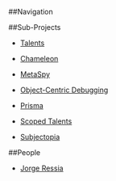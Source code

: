 ##Navigation

<style type="text/css">.toc-number { display: none; }</style>


##Sub-Projects
- [Talents](bifrost/talents)
- [Chameleon](bifrost/chameleon)
- [MetaSpy](bifrost/metaspy)
- [Object-Centric Debugging](bifrost/OCD)
- [Prisma](bifrost/prisma)
- [Scoped Talents](bifrost/scopedtalents)


-  [Subjectopia](%base_url%/research/subjectopia)

##People

-  [Jorge Ressia](http://www.jorgeressia.com)
